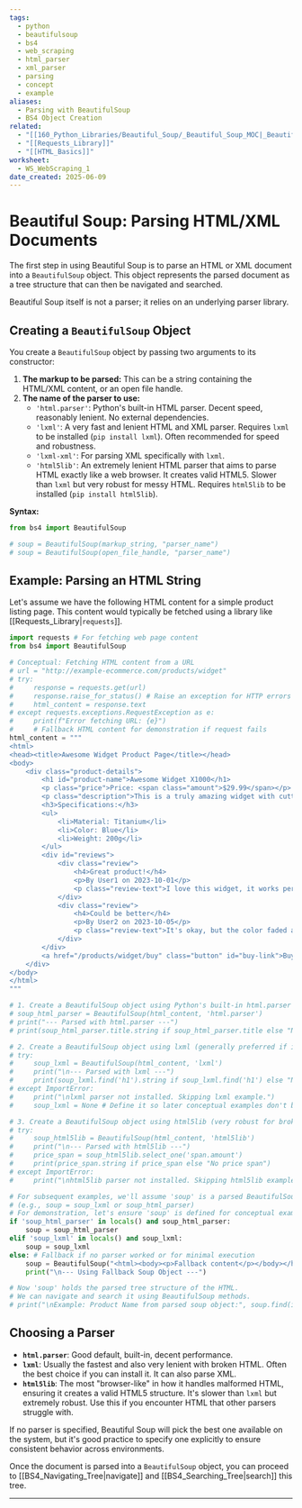 ```yaml
---
tags:
  - python
  - beautifulsoup
  - bs4
  - web_scraping
  - html_parser
  - xml_parser
  - parsing
  - concept
  - example
aliases:
  - Parsing with BeautifulSoup
  - BS4 Object Creation
related:
  - "[[160_Python_Libraries/Beautiful_Soup/_Beautiful_Soup_MOC|_Beautiful_Soup_MOC]]"
  - "[[Requests_Library]]"
  - "[[HTML_Basics]]"
worksheet:
  - WS_WebScraping_1
date_created: 2025-06-09
---
```

# Beautiful Soup: Parsing HTML/XML Documents

The first step in using Beautiful Soup is to parse an HTML or XML document into a `BeautifulSoup` object. This object represents the parsed document as a tree structure that can then be navigated and searched.

Beautiful Soup itself is not a parser; it relies on an underlying parser library.

## Creating a `BeautifulSoup` Object
You create a `BeautifulSoup` object by passing two arguments to its constructor:
1.  **The markup to be parsed:** This can be a string containing the HTML/XML content, or an open file handle.
2.  **The name of the parser to use:**
    -   `'html.parser'`: Python's built-in HTML parser. Decent speed, reasonably lenient. No external dependencies.
    -   `'lxml'`: A very fast and lenient HTML and XML parser. Requires `lxml` to be installed (`pip install lxml`). Often recommended for speed and robustness.
    -   `'lxml-xml'`: For parsing XML specifically with `lxml`.
    -   `'html5lib'`: An extremely lenient HTML parser that aims to parse HTML exactly like a web browser. It creates valid HTML5. Slower than `lxml` but very robust for messy HTML. Requires `html5lib` to be installed (`pip install html5lib`).

**Syntax:**
```python
from bs4 import BeautifulSoup

# soup = BeautifulSoup(markup_string, "parser_name")
# soup = BeautifulSoup(open_file_handle, "parser_name")
```

## Example: Parsing an HTML String

Let's assume we have the following HTML content for a simple product listing page. This content would typically be fetched using a library like [[Requests_Library|`requests`]].

```python
import requests # For fetching web page content
from bs4 import BeautifulSoup

# Conceptual: Fetching HTML content from a URL
# url = "http://example-ecommerce.com/products/widget"
# try:
#     response = requests.get(url)
#     response.raise_for_status() # Raise an exception for HTTP errors (4xx or 5xx)
#     html_content = response.text
# except requests.exceptions.RequestException as e:
#     print(f"Error fetching URL: {e}")
#     # Fallback HTML content for demonstration if request fails
html_content = """
<html>
<head><title>Awesome Widget Product Page</title></head>
<body>
    <div class="product-details">
        <h1 id="product-name">Awesome Widget X1000</h1>
        <p class="price">Price: <span class="amount">$29.99</span></p>
        <p class="description">This is a truly amazing widget with cutting-edge features. Perfect for all your widgeting needs!</p>
        <h3>Specifications:</h3>
        <ul>
            <li>Material: Titanium</li>
            <li>Color: Blue</li>
            <li>Weight: 200g</li>
        </ul>
        <div id="reviews">
            <div class="review">
                <h4>Great product!</h4>
                <p>By User1 on 2023-10-01</p>
                <p class="review-text">I love this widget, it works perfectly.</p>
            </div>
            <div class="review">
                <h4>Could be better</h4>
                <p>By User2 on 2023-10-05</p>
                <p class="review-text">It's okay, but the color faded a bit.</p>
            </div>
        </div>
        <a href="/products/widget/buy" class="button" id="buy-link">Buy Now!</a>
    </div>
</body>
</html>
"""

# 1. Create a BeautifulSoup object using Python's built-in html.parser
# soup_html_parser = BeautifulSoup(html_content, 'html.parser')
# print("--- Parsed with html.parser ---")
# print(soup_html_parser.title.string if soup_html_parser.title else "No title")

# 2. Create a BeautifulSoup object using lxml (generally preferred if installed)
# try:
#     soup_lxml = BeautifulSoup(html_content, 'lxml')
#     print("\n--- Parsed with lxml ---")
#     print(soup_lxml.find('h1').string if soup_lxml.find('h1') else "No H1")
# except ImportError:
#     print("\nlxml parser not installed. Skipping lxml example.")
#     soup_lxml = None # Define it so later conceptual examples don't break

# 3. Create a BeautifulSoup object using html5lib (very robust for broken HTML)
# try:
#     soup_html5lib = BeautifulSoup(html_content, 'html5lib')
#     print("\n--- Parsed with html5lib ---")
#     price_span = soup_html5lib.select_one('span.amount')
#     print(price_span.string if price_span else "No price span")
# except ImportError:
#     print("\nhtml5lib parser not installed. Skipping html5lib example.")

# For subsequent examples, we'll assume 'soup' is a parsed BeautifulSoup object
# (e.g., soup = soup_lxml or soup_html_parser)
# For demonstration, let's ensure 'soup' is defined for conceptual examples even if parsing fails
if 'soup_html_parser' in locals() and soup_html_parser:
    soup = soup_html_parser
elif 'soup_lxml' in locals() and soup_lxml:
    soup = soup_lxml
else: # Fallback if no parser worked or for minimal execution
    soup = BeautifulSoup("<html><body><p>Fallback content</p></body></html>", 'html.parser')
    print("\n--- Using Fallback Soup Object ---")

# Now 'soup' holds the parsed tree structure of the HTML.
# We can navigate and search it using BeautifulSoup methods.
# print("\nExample: Product Name from parsed soup object:", soup.find(id="product-name").string if soup.find(id="product-name") else "Product name not found")
```

## Choosing a Parser
-   **`html.parser`**: Good default, built-in, decent performance.
-   **`lxml`**: Usually the fastest and also very lenient with broken HTML. Often the best choice if you can install it. It can also parse XML.
-   **`html5lib`**: The most "browser-like" in how it handles malformed HTML, ensuring it creates a valid HTML5 structure. It's slower than `lxml` but extremely robust. Use this if you encounter HTML that other parsers struggle with.

If no parser is specified, Beautiful Soup will pick the best one available on the system, but it's good practice to specify one explicitly to ensure consistent behavior across environments.

Once the document is parsed into a `BeautifulSoup` object, you can proceed to [[BS4_Navigating_Tree|navigate]] and [[BS4_Searching_Tree|search]] this tree.

---